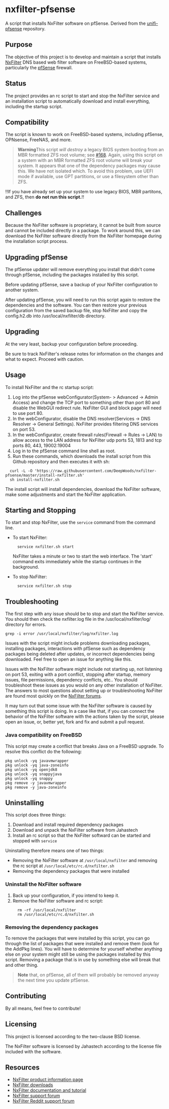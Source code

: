nxfilter-pfsense
=============

A script that installs NxFilter software on pfSense.  Derived from the [unifi-pfsense](https://github.com/unofficial-unifi/unifi-pfsense) repository.

Purpose
-------

The objective of this project is to develop and maintain a script that installs [NxFilter](https://www.nxfilter.org/) DNS based web filter software on FreeBSD-based systems, particularly the [pfSense](http://www.pfsense.org/) firewall.

Status
------

The project provides an rc script to start and stop the NxFilter service and an installation script to automatically download and install everything, including the startup script.

Compatibility
-------------

The script is known to work on FreeBSD-based systems, including pfSense, OPNsense, FreeNAS, and more.

> **Warning**This script *will destroy* a legacy BIOS system booting from an MBR formatted ZFS root volume; see [#168](https://github.com/unofficial-unifi/unifi-pfsense/issues/168). Again, using this script on a system with an MBR formatted ZFS root volume will break your system. It appears that one of the dependency packages may cause this. We have not isolated which. To avoid this problem, use UEFI mode if available, use GPT partitions, or use a filesystem other than ZFS.
> 
:bangbang:If you have already set up your system to use legacy BIOS, MBR partitons, and ZFS, then **do not run this script.**:bangbang:

Challenges
----------

Because the NxFilter software is proprietary, it cannot be built from source and cannot be included directly in a package. To work around this, we can download the NxFilter software directly from the NxFilter homepage during the installation script process.

Upgrading pfSense
-----------------

The pfSense updater will remove everything you install that didn't come through pfSense, including the packages installed by this script.

Before updating pfSense, save a backup of your NxFilter configuration to another system.

After updating pfSense, you will need to run this script again to restore the dependencies and the software.  You can then restore your previous configuration from the saved backup file, stop NxFilter and copy the config.h2.db into /usr/local/nxfilter/db directory.

Upgrading
------------------

At the very least, backup your configuration before proceeding.

Be sure to track NxFilter's release notes for information on the changes and what to expect. Proceed with caution.

Usage
------------

To install NxFilter and the rc startup script:

1. Log into the pfSense webConfigurator(System- > Advanced -> Admin Access) and change the TCP port to something other than port 80 and disable the WebGUI redirect rule.  NxFilter GUI and block page will need to use port 80.
2. In the webConfigurator, disable the DNS resolver(Services -> DNS Resolver -> General Settings).  NxFilter provides filtering DNS services on port 53.
3. In the webConfigurator, create firewall rules(Firewall -> Rules -> LAN) to allow access to the LAN address for NxFilter udp ports 53, 1813 and tcp ports 80, 443, 19002:19004
4. Log in to the pfSense command line shell as root.
5. Run these commands, which downloads the install script from this Github repository and then executes it with sh:

  ```
    curl -L -O 'https://raw.githubusercontent.com/DeepWoods/nxfilter-pfsense/master/install-nxfilter.sh' 
    sh install-nxfilter.sh
  ```

The install script will install dependencies, download the NxFilter software, make some adjustments and start the NxFilter application.

Starting and Stopping
---------------------

To start and stop NxFilter, use the `service` command from the command line.

- To start NxFilter:

  ```
    service nxfilter.sh start
  ```
  NxFilter takes a minute or two to start the web interface. The 'start' command exits immediately while the startup continues in the background.

- To stop NxFilter:

  ```
    service nxfilter.sh stop
  ```

Troubleshooting
---------------
The first step with any issue should be to stop and start the NxFilter service.  You should then check the nxfilter.log file in the /usr/local/nxfilter/log/ directory for errors.

`grep -i error /usr/local/nxfilter/log/nxfilter.log`

Issues with the script might include problems downloading packages, installing packages, interactions with pfSense such as dependency packages being deleted after updates, or incorrect dependencies being downloaded. Feel free to open an issue for anything like this.

Issues with the NxFilter software might include not starting up, not listening on port 53, exiting with a port conflict, stopping after startup, memory issues, file permissions, dependency conflicts, etc.. You should troubleshoot these issues as you would on any other installation of NxFilter. The answers to most questions about setting up or troubleshooting NxFilter are found most quickly on the [NxFilter forums](https://forum.nxfilter.org/).

It may turn out that some issue with the NxFilter software is caused by something this script is doing.  In a case like that, if you can connect the behavior of the NxFilter software with the actions taken by the script, please open an issue, or, better yet, fork and fix and submit a pull request.

### Java compatibility on FreeBSD

This script may create a conflict that breaks Java on a FreeBSD upgrade. To resolve this conflict do the following:

  ```
pkg unlock -yq javavmwrapper
pkg unlock -yq java-zoneinfo
pkg unlock -yq openjdk8
pkg unlock -yq snappyjava
pkg unlock -yq snappy
pkg remove -y javavmwrapper
pkg remove -y java-zoneinfo
  ```

Uninstalling
------------

This script does three things:
1. Download and install required dependency packages
2. Download and unpack the NxFilter software from Jahastech
3. Install an rc script so that the NxFilter softward can be started and stopped with `service`

Uninstalling therefore means one of two things:
- Removing the NxFilter software at `/usr/local/nxfilter` and removing the rc script at `/usr/local/etc/rc.d/nxfilter.sh`
- Removing the dependency packages that were installed

### Uninstall the NxFilter software

1. Back up your configuration, if you intend to keep it.
2. Remove the NxFilter software and rc script:
    ```
      rm -rf /usr/local/nxfilter
      rm /usr/local/etc/rc.d/nxfilter.sh
    ```

### Removing the dependency packages

To remove the packages that were installed by this script, you can go through the list of packages that were installed and remove them (look for the AddPkg lines). You will have to determine for yourself whether anything else on your system might still be using the packages installed by this script. Removing a package that is in use by something else will break that and other thing.

> **Note** that, on pfSense, all of them will probably be removed anyway the next time you update pfSense.
>

Contributing
------------

By all means, feel free to contribute!  


Licensing
---------

This project is licensed according to the two-clause BSD license.

The NxFilter software is licensed by Jahastech according to the license file included with the software.

Resources
----------

- [NxFilter product information page](https://nxfilter.org/)
- [NxFilter downloads](https://nxfilter.org/p4/download/)
- [NxFilter documentation and tutorial](https://tutorial.nxfilter.org/)
- [NxFilter support forum](https://forum.nxfilter.org/)
- [NxFilter Reddit support forum](https://www.reddit.com/r/nxfilter/)